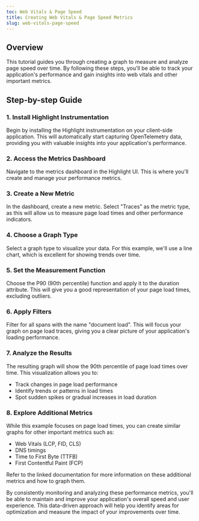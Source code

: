 ```yaml
---
toc: Web Vitals & Page Speed
title: Creating Web Vitals & Page Speed Metrics
slug: web-vitals-page-speed
---
```


<EmbeddedVideo 
  src="https://www.youtube.com/embed/GMMdBR_61qw"
  title="Metrics Tutorial: Measuring Page Speed & Web Vitals"
  allow="accelerometer; clipboard-write; encrypted-media; gyroscope; picture-in-picture; web-share"
/>

## Overview

This tutorial guides you through creating a graph to measure and analyze page speed over time. By following these steps, you'll be able to track your application's performance and gain insights into web vitals and other important metrics.

## Step-by-step Guide

### 1. Install Highlight Instrumentation

Begin by installing the Highlight instrumentation on your client-side application. This will automatically start capturing OpenTelemetry data, providing you with valuable insights into your application's performance.

### 2. Access the Metrics Dashboard

Navigate to the metrics dashboard in the Highlight UI. This is where you'll create and manage your performance metrics.

### 3. Create a New Metric

In the dashboard, create a new metric. Select "Traces" as the metric type, as this will allow us to measure page load times and other performance indicators.

### 4. Choose a Graph Type

Select a graph type to visualize your data. For this example, we'll use a line chart, which is excellent for showing trends over time.

### 5. Set the Measurement Function

Choose the P90 (90th percentile) function and apply it to the duration attribute. This will give you a good representation of your page load times, excluding outliers.

### 6. Apply Filters

Filter for all spans with the name "document load". This will focus your graph on page load traces, giving you a clear picture of your application's loading performance.

### 7. Analyze the Results

The resulting graph will show the 90th percentile of page load times over time. This visualization allows you to:

- Track changes in page load performance
- Identify trends or patterns in load times
- Spot sudden spikes or gradual increases in load duration

### 8. Explore Additional Metrics

While this example focuses on page load times, you can create similar graphs for other important metrics such as:

- Web Vitals (LCP, FID, CLS)
- DNS timings
- Time to First Byte (TTFB)
- First Contentful Paint (FCP)

Refer to the linked documentation for more information on these additional metrics and how to graph them.

By consistently monitoring and analyzing these performance metrics, you'll be able to maintain and improve your application's overall speed and user experience. This data-driven approach will help you identify areas for optimization and measure the impact of your improvements over time.